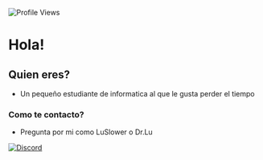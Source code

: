 ![Profile Views](https://komarev.com/ghpvc/?username=LuSlower)

# Hola!

## Quien eres?
* Un pequeño estudiante de informatica al que le gusta perder el tiempo

### Como te contacto?
* Pregunta por mi como LuSlower o Dr.Lu 

[![Discord](https://img.shields.io/badge/Discord-%237289DA.svg?logo=discord&logoColor=white)](https://discord.gg/https://discord.gg/K9kukCPzQ7)

